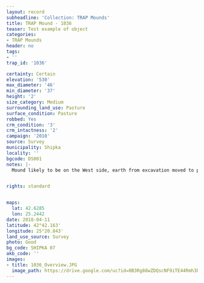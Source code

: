 ```yaml
---
layout: record
subheadline: 'Collection: TRAP Mounds'
title: TRAP Mound - 1036
teaser: Test example of object
categories:
- TRAP Mounds
header: no
tags:
- ''
trap_id: '1036'

certainty: Certain
elevation: '530'
max_diameter: '46'
min_diameter: '37'
height: '2'
size_category: Medium
surrounding_land_use: Pasture
surface_condition: Pasture
robbed: Yes
crm_condition: '3'
crm_intactness: '2'
campaign: '2010'
source: Survey
municipality: Shipka
locality: ''
bgcode: DS001
notes: |-
  Mound likely to be on the West side, earth from excavation moved to pile in the East, tree in the middle.


rights: standard


maps:
  lat: 42.6285
  lon: 25.2442
date: 2018-04-11
latitude: 42°42.163'
longitude: 25°20.843'
land_use_source: Survey
photo: Good
bg_code: SHIPKA 07
akb_code: ''
images:
- title: 1036_Overview.JPG
  image_path: https://drive.google.com/uc?id=0B3Rg88wZDQscNF9iTE44Rmh3bzQ
---
```


